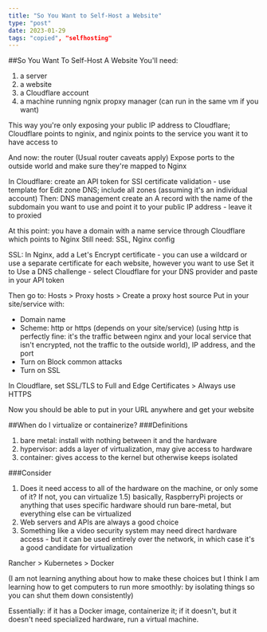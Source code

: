 ```yaml
---
title: "So You Want to Self-Host a Website"
type: "post"
date: 2023-01-29
tags: "copied", "selfhosting"
---
```


##So You Want To Self-Host A Website
You'll need:
1) a server
2) a website
3) a Cloudflare account
4) a machine running ngnix propxy manager (can run in the same vm if you want)

This way you're only exposing your public IP address to Cloudflare; Cloudflare points to nginix, and nginix points to the service you want it to have access to

And now: the router (Usual router caveats apply)
Expose ports to the outside world and make sure they're mapped to Nginx

In Cloudflare: create an API token for SSI certificate validation - use template for Edit zone DNS; include all zones (assuming it's an individual account)
       Then: DNS management
       create an A record with the name of the subdomain you want to use and point it to your public IP address - leave it to proxied

At this point: you have a domain with a name service through Cloudflare which points to Nginx
Still need: SSL, Nginx config

SSL: In Nginx, add a Let's Encrypt certificate - you can use a wildcard or use a separate certificate for each website, however you want to use
Set it to Use a DNS challenge - select Cloudflare for your DNS provider and paste in your API token

Then go to: Hosts > Proxy hosts > Create a proxy host source
Put in your site/service with: 
- Domain name
- Scheme: http or https (depends on your site/service) (using http is perfectly fine: it's the traffic between nginx and your local service that isn't encrypted, not the traffic to the outside world), IP address, and the port
- Turn on Block common attacks
- Turn on SSL 

In Cloudflare, set SSL/TLS to Full and Edge Certificates > Always use HTTPS

Now you should be able to put in your URL anywhere and get your website

##When do I virtualize or containerize?
###Definitions
1) bare metal: install with nothing between it and the hardware
2) hypervisor: adds a layer of virtualization, may give access to hardware
3) container: gives access to the kernel but otherwise keeps isolated

###Consider
1) Does it need access to all of the hardware on the machine, or only some of it? If not, you can virtualize
1.5) basically, RaspberryPi projects or anything that uses specific hardware should run bare-metal, but everything else can be virtualized
2) Web servers and APIs are always a good choice
3) Something like a video security system may need direct hardware access - but it can be used entirely over the network, in which case it's a good candidate for virtualization

Rancher > Kubernetes > Docker

(I am not learning anything about how to make these choices but I think I am learning how to get computers to run more smoothly: by isolating things so you can shut them down consistently)

Essentially: if it has a Docker image, containerize it; if it doesn't, but it doesn't need specialized hardware, run a virtual machine.
